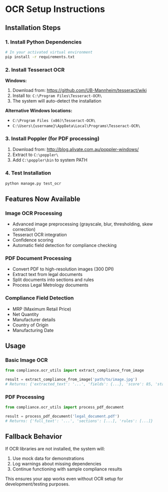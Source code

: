 # OCR Setup Instructions

## Installation Steps

### 1. Install Python Dependencies
```bash
# In your activated virtual environment
pip install -r requirements.txt
```

### 2. Install Tesseract OCR

**Windows:**
1. Download from: https://github.com/UB-Mannheim/tesseract/wiki
2. Install to: `C:\Program Files\Tesseract-OCR\`
3. The system will auto-detect the installation

**Alternative Windows locations:**
- `C:\Program Files (x86)\Tesseract-OCR\`
- `C:\Users\{username}\AppData\Local\Programs\Tesseract-OCR\`

### 3. Install Poppler (for PDF processing)
1. Download from: http://blog.alivate.com.au/poppler-windows/
2. Extract to `C:\poppler\`
3. Add `C:\poppler\bin` to system PATH

### 4. Test Installation
```bash
python manage.py test_ocr
```

## Features Now Available

### Image OCR Processing
- Advanced image preprocessing (grayscale, blur, thresholding, skew correction)
- Tesseract OCR integration
- Confidence scoring
- Automatic field detection for compliance checking

### PDF Document Processing
- Convert PDF to high-resolution images (300 DPI)
- Extract text from legal documents
- Split documents into sections and rules
- Process Legal Metrology documents

### Compliance Field Detection
- MRP (Maximum Retail Price)
- Net Quantity
- Manufacturer details
- Country of Origin
- Manufacturing Date

## Usage

### Basic Image OCR
```python
from compliance.ocr_utils import extract_compliance_from_image

result = extract_compliance_from_image('path/to/image.jpg')
# Returns: {'extracted_text': '...', 'fields': {...}, 'score': 85, 'status': 'pass'}
```

### PDF Processing
```python
from compliance.ocr_utils import process_pdf_document

result = process_pdf_document('legal_document.pdf')
# Returns: {'full_text': '...', 'sections': [...], 'rules': [...]}
```

## Fallback Behavior

If OCR libraries are not installed, the system will:
1. Use mock data for demonstrations
2. Log warnings about missing dependencies
3. Continue functioning with sample compliance results

This ensures your app works even without OCR setup for development/testing purposes.